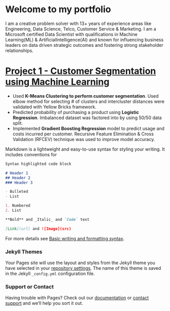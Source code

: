 
# Welcome to my portfolio

I am a creative problem solver with 13+ years of experience areas like Engineering, Data Science, Telco, Customer Service & Marketing.
I am a Microsoft certified Data Scientist with qualifications in Machine Learning(ML) & ArtificialIntelligence(AI) and known for influencing business leaders on data
driven strategic outcomes and fostering strong stakeholder relationships.


# [Project 1 - Customer Segmentation using Machine Learning](https://github.com/minesh16/AAA-Capstone-Project)
- Used **K-Means Clustering to perform customer segmentation**. Used elbow method for selecting # of clusters and intercluster distances were validated with Yellow Bricks framework.  
- Predicted probability of purchasing a product using **Logistic Regression**. Imbalanced dataset was factored into by using 50/50 data split. 
- Implemented **Gradient Boosting Regression** model to predict usage and costs incurred per customer. Recursive Feature Elimination & Cross Validation (RFCEV) technique was used to improve model accuracy.

Markdown is a lightweight and easy-to-use syntax for styling your writing. It includes conventions for

```markdown
Syntax highlighted code block

# Header 1
## Header 2
### Header 3

- Bulleted
- List

1. Numbered
2. List

**Bold** and _Italic_ and `Code` text

[Link](url) and ![Image](src)
```

For more details see [Basic writing and formatting syntax](https://docs.github.com/en/github/writing-on-github/getting-started-with-writing-and-formatting-on-github/basic-writing-and-formatting-syntax).

### Jekyll Themes

Your Pages site will use the layout and styles from the Jekyll theme you have selected in your [repository settings](https://github.com/minesh16/Minesh_Portfolio/settings/pages). The name of this theme is saved in the Jekyll `_config.yml` configuration file.

### Support or Contact

Having trouble with Pages? Check out our [documentation](https://docs.github.com/categories/github-pages-basics/) or [contact support](https://support.github.com/contact) and we’ll help you sort it out.
